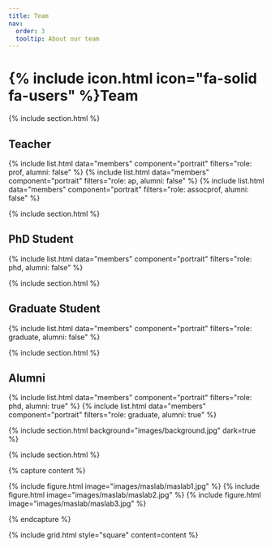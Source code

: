 ```yaml
---
title: Team
nav:
  order: 3
  tooltip: About our team
---
```


# {% include icon.html icon="fa-solid fa-users" %}Team

{% include section.html %}

## Teacher

{% include list.html data="members" component="portrait" filters="role: prof, alumni: false" %}
{% include list.html data="members" component="portrait" filters="role: ap, alumni: false" %}
{% include list.html data="members" component="portrait" filters="role: assocprof, alumni: false" %}


{% include section.html %}

## PhD Student

{% include list.html data="members" component="portrait" filters="role: phd, alumni: false" %}

{% include section.html %}

## Graduate Student

{% include list.html data="members" component="portrait" filters="role: graduate, alumni: false" %}

{% include section.html %}

## Alumni

{% include list.html data="members" component="portrait" filters="role: phd, alumni: true" %}
{% include list.html data="members" component="portrait" filters="role: graduate, alumni: true" %}

{% include section.html background="images/background.jpg" dark=true %}

{% include section.html %}

{% capture content %}

{% include figure.html image="images/maslab/maslab1.jpg" %}
{% include figure.html image="images/maslab/maslab2.jpg" %}
{% include figure.html image="images/maslab/maslab3.jpg" %}

{% endcapture %}

{% include grid.html style="square" content=content %}

